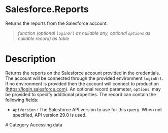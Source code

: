 # Salesforce.Reports
Returns the reports from the Salesforce account.
> _function (optional <code>loginUrl</code> as nullable any, optional <code>options</code> as nullable record) as table_

# Description 
Returns the reports on the Salesforce account provided in the credentials. The account will be connected through the provided environment <code>loginUrl</code>. If no environment is provided then the account will connect to production (https://login.salesforce.com). An optional record parameter, <code>options</code>, may be provided to specify additional properties. The record can contain the following fields:
    <ul>
<li><code>ApiVersion</code> : The Salesforce API version to use for this query. When not specified, API version 29.0 is used.</li>
</ul>
# Category 
Accessing data
